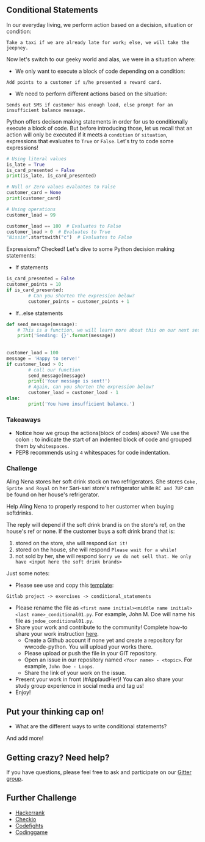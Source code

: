 ## Conditional Statements
In our everyday living, we perform action based on a decision, situation or condition:
```shell
Take a taxi if we are already late for work; else, we will take the jeepney.
```

Now let's switch to our geeky world and alas, we were in a situation where:
* We only want to execute a block of code depending on a condition:
```shell
Add points to a customer if s/he presented a reward card.
```

* We need to perform different actions based on the situation:
```shell
Sends out SMS if customer has enough load, else prompt for an insufficient balance message.
```

Python offers decison making statements in order for us to conditionally execute a block of code. But before introducing those, let us recall that an action will only be executed if it meets a `condition` or `situation`, expressions that evaluates to `True` or `False`. Let's try to code some expressions!
```python
# Using literal values
is_late = True
is_card_presented = False
print(is_late, is_card_presented)

# Null or Zero values evaluates to False
customer_card = None
print(customer_card)

# Using operations
customer_load = 99

customer_load == 100  # Evaluates to False
customer_load > 0  # Evaluates to True
"Nissin".startswith("c")  # Evaluates to False
```

Expressions? Checked! Let's dive to some Python decision making statements:
* If statements
```python
is_card_presented = False
customer_points = 10
if is_card_presented:
        # Can you shorten the expression below?
        customer_points = customer_points + 1
```

* If...else statements
```python
def send_message(message):
    # This is a function, we will learn more about this on our next session!
    print('Sending: {}'.format(message))
    
    
customer_load = 100
message = 'Happy to serve!'
if customer_load > 0:
        # call our function
        send_message(message)
        print('Your message is sent!')
        # Again, can you shorten the expression below?
        customer_load = customer_load - 1
else:
        print('You have insufficient balance.')
```

### Takeaways
* Notice how we group the actions(block of codes) above? We use the colon `:` to indicate the start of an indented block of code and grouped them by `whitespaces`.
* PEP8 recommends using `4` whitespaces for code indentation.

### Challenge
Aling Nena stores her soft drink stock on two refrigerators.
She stores `Coke, Sprite and Royal` on her Sari-sari store's refrigerator while
`RC and 7UP` can be found on her house's refrigerator.

Help Aling Nena to properly respond to her customer when buying softdrinks.

The reply will depend if the soft drink brand is on the store's ref,
on the house's ref or none. If the customer buys a soft drink brand that is:
1. stored on the store, she will respond `Got it!`
2. stored on the house, she will respond `Please wait for a while!`
3. not sold by her, she will respond `Sorry we do not sell that. We only have <input here the soft drink brands>`
    

Just some notes:
* Please see use and copy this [template](https://github.com/wwcodemanila/WWCodeManila-Python/blob/master/exercises/conditional_statements/conditional01.py):

```
Gitlab project -> exercises -> conditional_statements
```

* Please rename the file as `<first name initial><middle name initial><last name>_conditional01.py`. For example, John M. Doe will name his file as `jmdoe_conditional01.py`.
* Share your work and contribute to the community! Complete how-to share your work instruction [here](https://github.com/wwcodemanila/WWCodeManila-Python/blob/master/exercise_upload_step.md).
  * Create a Github account if none yet and create a repository for wwcode-python. You will upload your works there.
  * Please upload or push the file in your GIT repository.
  * Open an issue in our repository named `<Your name> - <topic>`. For example, `John Doe - Loops`.
  * Share the link of your work on the issue.
* Present your work in front (#ApplaudHer)! You can also share your study group experience in social media and tag us!
* Enjoy!


## Put your thinking cap on!

- What are the different ways to write conditional statements?

And add more!


## Getting crazy? Need help?
If you have questions, please feel free to ask and participate on our [Gitter group](https://gitter.im/WWCodeManila/Python).


## Further Challenge
* [Hackerrank](https://www.hackerrank.com/)
* [Checkio](https://checkio.org/)
* [Codefights](https://codefights.com/)
* [Codinggame](https://www.codingame.com/)